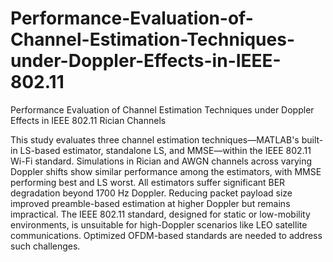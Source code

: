 # Performance-Evaluation-of-Channel-Estimation-Techniques-under-Doppler-Effects-in-IEEE-802.11

Performance Evaluation of Channel Estimation Techniques under Doppler Effects in IEEE 802.11 Rician Channels 

This study evaluates three channel estimation techniques—MATLAB's built-in LS-based estimator, standalone LS, and MMSE—within the IEEE 802.11 Wi-Fi standard. Simulations in Rician and AWGN channels across varying Doppler shifts show similar performance among the estimators, with MMSE performing best and LS worst. All estimators suffer significant BER degradation beyond 1700 Hz Doppler. Reducing packet payload size improved preamble-based estimation at higher Doppler but remains impractical. The IEEE 802.11 standard, designed for static or low-mobility environments, is unsuitable for high-Doppler scenarios like LEO satellite communications. Optimized OFDM-based standards are needed to address such challenges.
